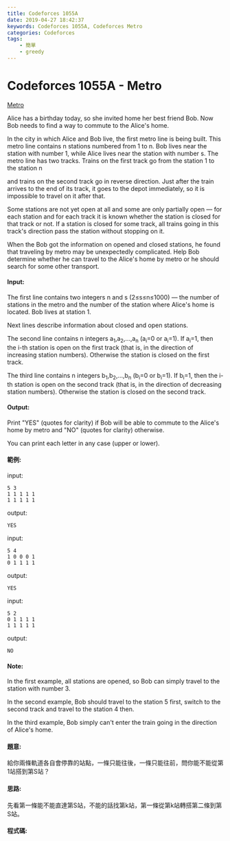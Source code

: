 ```yaml
---
title: Codeforces 1055A
date: 2019-04-27 18:42:37
keywords: Codeforces 1055A, Codeforces Metro
categories: Codeforces
tags:
    - 簡單
    - greedy
---
```

# Codeforces 1055A - Metro
[Metro](https://codeforces.com/problemset/problem/1055/A)

Alice has a birthday today, so she invited home her best friend Bob. Now Bob needs to find a way to commute to the Alice's home.
<!-- more -->
In the city in which Alice and Bob live, the first metro line is being built. This metro line contains n
stations numbered from 1 to n. Bob lives near the station with number 1, while Alice lives near the station with number s. The metro line has two tracks. Trains on the first track go from the station 1 to the station n

and trains on the second track go in reverse direction. Just after the train arrives to the end of its track, it goes to the depot immediately, so it is impossible to travel on it after that.

Some stations are not yet open at all and some are only partially open — for each station and for each track it is known whether the station is closed for that track or not. If a station is closed for some track, all trains going in this track's direction pass the station without stopping on it.

When the Bob got the information on opened and closed stations, he found that traveling by metro may be unexpectedly complicated. Help Bob determine whether he can travel to the Alice's home by metro or he should search for some other transport.

#### Input:
The first line contains two integers n and s (2≤s≤n≤1000) — the number of stations in the metro and the number of the station where Alice's home is located. Bob lives at station 1.

Next lines describe information about closed and open stations.

The second line contains n integers a<sub>1</sub>,a<sub>2</sub>,…,a<sub>n</sub> (a<sub>i</sub>=0 or a<sub>i</sub>=1). If a<sub>i</sub>=1, then the i-th station is open on the first track (that is, in the direction of increasing station numbers). Otherwise the station is closed on the first track.

The third line contains n integers b<sub>1</sub>,b<sub>2</sub>,…,b<sub>n</sub> (b<sub>i</sub>=0 or b<sub>i</sub>=1). If b<sub>i</sub>=1, then the i-th station is open on the second track (that is, in the direction of decreasing station numbers). Otherwise the station is closed on the second track.

#### Output:
Print "YES" (quotes for clarity) if Bob will be able to commute to the Alice's home by metro and "NO" (quotes for clarity) otherwise.

You can print each letter in any case (upper or lower).

#### 範例:
input:
```
5 3
1 1 1 1 1
1 1 1 1 1
```
output:
```
YES
```
input:
```
5 4
1 0 0 0 1
0 1 1 1 1
```
output:
```
YES
```
input:
```
5 2
0 1 1 1 1
1 1 1 1 1
```
output:
```
NO
```
#### Note:
In the first example, all stations are opened, so Bob can simply travel to the station with number 3.

In the second example, Bob should travel to the station 5
first, switch to the second track and travel to the station 4 then.

In the third example, Bob simply can't enter the train going in the direction of Alice's home.

#### 題意:
給你兩條軌道各自會停靠的站點，一條只能往後，一條只能往前，問你能不能從第1站搭到第S站？

#### 思路:
先看第一條能不能直達第S站，不能的話找第k站，第一條從第k站轉搭第二條到第S站。

#### 程式碼:
<script src="https://gist.github.com/Daviswww/493c55ecd43681443a4363ceda9a1f69.js"></script>
